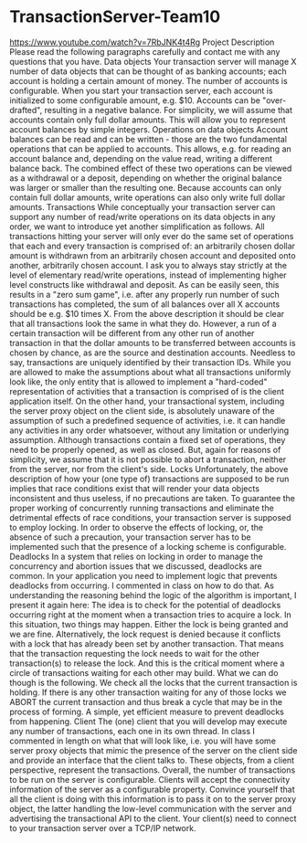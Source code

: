 # TransactionServer-Team10
https://www.youtube.com/watch?v=7RbJNK4t4Rg
Project Description
Please read the following paragraphs carefully and contact me with any questions that you have.
Data objects
Your transaction server will manage X number of data objects that can be thought of as banking accounts; each account is holding a certain amount of money. The number of accounts is configurable.
When you start your transaction server, each account is initialized to some configurable amount, e.g. $10. Accounts can be "over-drafted", resulting in a negative balance. For simplicity, we will assume that accounts contain only full dollar amounts. This will allow you to represent account balances by simple integers.
Operations on data objects
Account balances can be read and can be written - those are the two fundamental operations that can be applied to accounts. This allows, e.g. for reading an account balance and, depending on the value read, writing a different balance back. The combined effect of these two operations can be viewed as a withdrawal or a deposit, depending on whether the original balance was larger or smaller than the resulting one.
Because accounts can only contain full dollar amounts, write operations can also only write full dollar amounts.
Transactions
While conceptually your transaction server can support any number of read/write operations on its data objects in any order, we want to introduce yet another simplification as follows. All transactions hitting your server will only ever do the same set of operations that each and every transaction is comprised of: an arbitrarily chosen dollar amount is withdrawn from an arbitrarily chosen account and deposited onto another, arbitrarily chosen account. I ask you to always stay strictly at the level of elementary read/write operations, instead of  implementing higher level constructs like withdrawal and deposit.
As can be easily seen, this results in a "zero sum game", i.e. after any properly run number of such transactions has completed, the sum of all balances over all X accounts should be e.g. $10 times X.
From the above description it should be clear that all transactions look the same in what they do. However, a run of a certain transaction will be different from any other run of another transaction in that the dollar amounts to be transferred between accounts is chosen by chance, as are the source and destination accounts. Needless to say, transactions are uniquely identified by their transaction IDs. 
While you are allowed to make the assumptions about what all transactions uniformly look like, the only entity that is allowed to implement a "hard-coded" representation of activities that a transaction is comprised of is the client application itself. On the other hand, your transactional system, including the server proxy object on the client side, is absolutely unaware of the assumption of such a predefined sequence of activities, i.e. it can handle any activities in any order whatsoever, without any limitation or underlying assumption.
Although transactions contain a fixed set of operations, they need to be properly opened, as well as closed. But, again for reasons of simplicity, we assume that it is not possible to abort a transaction, neither from the server, nor from the client's side.
Locks
Unfortunately, the above description of how your (one type of) transactions are supposed to be run implies that race conditions exist that will render your data objects inconsistent and thus useless, if no precautions are taken. To guarantee the proper working of concurrently running transactions and eliminate the detrimental effects of race conditions, your transaction server is supposed to employ locking. In order to observe the effects of locking, or, the absence of such a precaution, your transaction server has to be implemented such that the presence of a locking scheme is configurable.
Deadlocks
In a system that relies on locking in order to manage the concurrency and abortion issues that we discussed, deadlocks are common. In your application you need to implement logic that prevents deadlocks from occurring. I commented in class on how to do that. As understanding the reasoning behind the logic of the algorithm is important, I present it again here:
The idea is to check for the potential of deadlocks occurring right at the moment when a transaction tries to acquire a lock. In this situation, two things may happen. Either the lock is being granted and we are fine. Alternatively, the lock request is denied because it conflicts with a lock that has already been set by another transaction. That means that the transaction requesting the lock needs to wait for the other transaction(s) to release the lock. And this is the critical moment where a circle of transactions waiting for each other may build. What we can do though is the following. We check all the locks that the current transaction is holding. If there is any other transaction waiting for any of those locks we ABORT the current transaction and thus break a cycle that may be in the process of forming. A simple, yet efficient measure to prevent deadlocks from happening.
Client
The (one) client that you will develop may execute any number of transactions, each one in its own thread. In class I commented in length on what that will look like, i.e. you will have some server proxy objects that mimic the presence of the server on the client side and provide an interface that the client talks to. These objects, from a client perspective, represent the transactions. Overall, the number of transactions to be run on the server is configurable. Clients will accept the connectivity information of the server as a configurable property. Convince yourself that all the client is doing with this information is to pass it on to the server proxy object, the latter handling the low-level communication with the server and advertising the transactional API to the client.
Your client(s) need to connect to your transaction server over a TCP/IP network.
